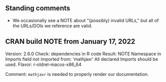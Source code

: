 ## Standing comments
- We occasionally see a NOTE about "(possibly) invalid URLs," but all of the URLs/DOIs we reference are valid.


## CRAN build NOTE from January 17, 2022
Version: 2.6.0
Check: dependencies in R code
Result: NOTE
    Namespace in Imports field not imported from: ‘mathjaxr’
     All declared Imports should be used.
Flavor: r-oldrel-macos-x86_64

Comment: `mathjaxr` is needed to properly render our documentation.
